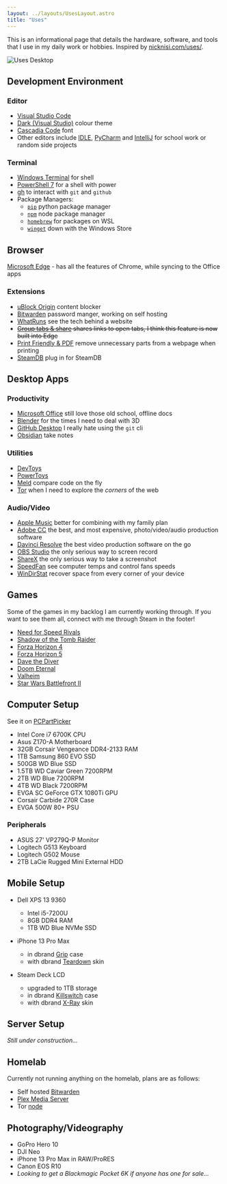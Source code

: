 ```yaml
---
layout: ../layouts/UsesLayout.astro
title: "Uses"
---
```


This is an informational page that details the hardware, software, and tools that I use in my daily work or hobbies. Inspired by [nicknisi.com/uses/](https://nicknisi.com/uses/).

![Uses Desktop](/assets/imgs/uses-desktop.png)

## Development Environment

### Editor

-   [Visual Studio Code](https://code.visualstudio.com/)
-   [Dark (Visual Studio)](https://vscodethemes.com/e/ms-vscode.cpptools-themes/2017-dark-visual-studio-cc?language=javascript) colour theme
-   [Cascadia Code](https://github.com/microsoft/cascadia-code) font
-   Other editors include [IDLE](https://www.python.org/downloads/), [PyCharm](https://www.jetbrains.com/pycharm/) and [IntelliJ](https://www.jetbrains.com/idea/) for school work or random side projects

### Terminal

-   [Windows Terminal](https://github.com/microsoft/terminal) for shell
-   [PowerShell 7](https://github.com/PowerShell/PowerShell) for a shell with power
-   [gh](https://github.com/cli/cli) to interact with `git` and `github`
-   Package Managers:
    -   [`pip`](https://pypi.org/project/pip/) python package manager
    -   [`npm`](https://www.npmjs.com/) node package manager
    -   [`homebrew`](https://brew.sh/) for packages on WSL
    -   [`winget`](https://github.com/microsoft/winget-cli) down with the Windows Store

## Browser

[Microsoft Edge](https://www.microsoft.com/en-us/edge/download?form=MA13FJ) - has all the features of Chrome, while syncing to the Office apps

### Extensions

-   [uBlock Origin](https://ublockorigin.com/) content blocker
-   [Bitwarden](https://bitwarden.com/) password manger, working on self hosting
-   [WhatRuns](https://www.whatruns.com/) see the tech behind a website
-   ~~[Group tabs & share]() shares links to open tabs, I think this feature is now built into Edge~~
-   [Print Friendly & PDF](https://microsoftedge.microsoft.com/addons/detail/print-friendly-pdf/nhiebejbpolmpkikgbijamagibifhjib) remove unnecessary parts from a webpage when printing
-   [SteamDB](https://microsoftedge.microsoft.com/addons/detail/steamdb/hjknpdomhlodgaebegjopkmfafjpbblg) plug in for SteamDB

## Desktop Apps

### Productivity

-   [Microsoft Office](https://www.microsoft.com/en-ca/microsoft-365/free-office-online-for-the-web) still love those old school, offline docs
-   [Blender](https://www.blender.org/) for the times I need to deal with 3D
-   [GitHub Desktop](https://github.com/apps/desktop) I really hate using the `git` cli
-   [Obsidian](https://obsidian.md/) take notes

### Utilities

-   [DevToys](https://devtoys.app/)
-   [PowerToys](https://github.com/microsoft/PowerToys)
-   [Meld](https://meldmerge.org/) compare code on the fly
-   [Tor](https://www.torproject.org/) when I need to explore the _corners_ of the web

### Audio/Video

-   [Apple Music](https://music.apple.com/) better for combining with my family plan
-   [Adobe CC](https://www.adobe.com/creativecloud.html) the best, and most expensive, photo/video/audio production software
-   [Davinci Resolve](https://www.blackmagicdesign.com/products/davinciresolve) the best video production software on the go
-   [OBS Studio](https://obsproject.com/) the only serious way to screen record
-   [ShareX](https://getsharex.com/) the only serious way to take a screenshot
-   [SpeedFan](https://www.almico.com/sfdownload.php) see computer temps and control fans speeds
-   [WinDirStat](https://windirstat.net/) recover space from every corner of your device

## Games

Some of the games in my backlog I am currently working through. If you want to see them all, connect with me through Steam in the footer!

-   [Need for Speed Rivals](https://store.steampowered.com/app/1262600)
-   [Shadow of the Tomb Raider](https://store.steampowered.com/app/750920)
-   [Forza Horizon 4](https://store.steampowered.com/app/1293830)
-   [Forza Horizon 5](https://store.steampowered.com/app/1551360)
-   [Dave the Diver](https://store.steampowered.com/app/1868140)
-   [Doom Eternal](https://store.steampowered.com/app/782330)
-   [Valheim](https://store.steampowered.com/app/892970)
-   [Star Wars Battlefront II](https://store.steampowered.com/app/1237950)

## Computer Setup

See it on [PCPartPicker](https://pcpartpicker.com/user/willtheornageguy/saved/zLmhjX)

-   Intel Core i7 6700K CPU
-   Asus Z170-A Motherboard
-   32GB Corsair Vengeance DDR4-2133 RAM
-   1TB Samsung 860 EVO SSD
-   500GB WD Blue SSD
-   1.5TB WD Caviar Green 7200RPM
-   2TB WD Blue 7200RPM
-   4TB WD Black 7200RPM
-   EVGA SC GeForce GTX 1080Ti GPU
-   Corsair Carbide 270R Case
-   EVGA 500W 80+ PSU

### Peripherals

-   ASUS 27' VP279Q-P Monitor
-   Logitech G513 Keyboard
-   Logitech G502 Mouse
-   2TB LaCie Rugged Mini External HDD

## Mobile Setup

- Dell XPS 13 9360
    - Intel i5-7200U
    - 8GB DDR4 RAM
    - 1TB WD Blue NVMe SSD

-   iPhone 13 Pro Max
    -   in dbrand [Grip](https://dbrand.com/shop/devices/apple-iphone-cases) case
    -   with dbrand [Teardown](https://dbrand.com/shop/limited-edition/teardown) skin

-   Steam Deck LCD
    -   upgraded to 1TB storage
    -   in dbrand [Killswitch](https://dbrand.com/shop/grip/steam-deck-cases) case
    -   with dbrand [X-Ray](https://dbrand.com/shop/limited-edition/x-ray) skin

## Server Setup

_Still under construction..._

## Homelab

Currently not running anything on the homelab, plans are as follows:

-   Self hosted [Bitwarden](https://bitwarden.com/help/hosting-faqs/)
-   [Plex Media Server](https://support.plex.tv/articles/200264746-quick-start-step-by-step-guides/)
-   Tor [node](https://blog.torproject.org/new-guide-running-tor-relay/)

## Photography/Videography

-   GoPro Hero 10
-   DJI Neo
-   iPhone 13 Pro Max in RAW/ProRES
-   Canon EOS R10
-   _Looking to get a Blackmagic Pocket 6K if anyone has one for sale..._

